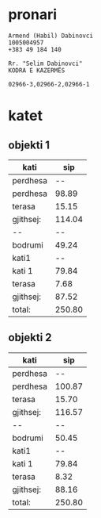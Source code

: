 # pronari

```
Armend (Habil) Dabinovci
1005004957
+383 49 184 140

Rr. "Selim Dabinovci"
KODRA E KAZERMËS

02966-3,02966-2,02966-1
```

# katet

## objekti 1

| kati | sip |
| -------------- | --------------- |
| perdhesa | -- |
| perdhesa | 98.89 |
| terasa | 15.15 |
| gjithsej: | 114.04 |
| -- | -- |
| bodrumi | 49.24 |
| kati1 | -- |
| kati 1 | 79.84 |
| terasa | 7.68 |
| gjithsej: | 87.52 |
| total: | 250.80 |

## objekti 2

| kati | sip |
| -------------- | --------------- |
| perdhesa | -- |
| perdhesa | 100.87 |
| terasa | 15.70 |
| gjithsej: | 116.57 |
| -- | -- |
| bodrumi | 50.45 |
| kati1 | -- |
| kati 1 | 79.84 |
| terasa | 8.32 |
| gjithsej: | 88.16 |
| total: | 250.80 |


